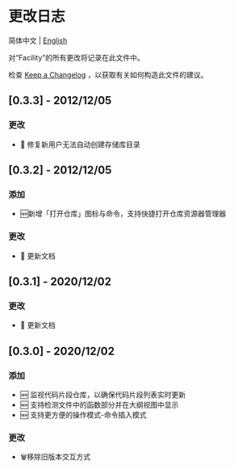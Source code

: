 # 更改日志

简体中文 | [English](./CHANGELOG.md)

对“Facility”的所有更改将记录在此文件中。

检查 [Keep a Changelog](http://keepachangelog.com/) ，以获取有关如何构造此文件的建议。

## [0.3.3] - 2012/12/05
### 更改
* 🐞 修复新用户无法自动创建存储库目录

## [0.3.2] - 2012/12/05
### 添加
- 🆕新增「打开仓库」图标与命令，支持快捷打开仓库资源器管理器
### 更改
* 📖 更新文档

## [0.3.1] - 2020/12/02
### 更改
* 📖 更新文档

## [0.3.0] - 2020/12/02

### 添加

- 🆕 监视代码片段仓库，以确保代码片段列表实时更新
- 🆕 支持检测文件中的函数部分并在大纲视图中显示
- 🆕 支持更方便的操作模式-命令插入模式

### 更改

* 🗑移除旧版本交互方式
